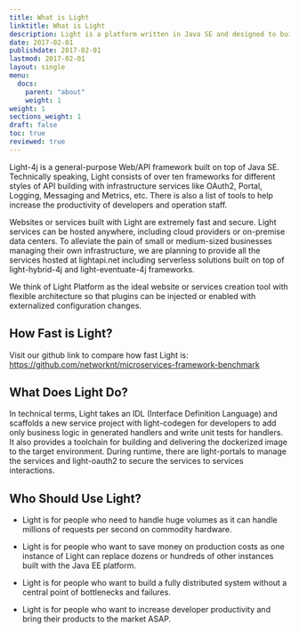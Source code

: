 ```yaml
---
title: What is Light
linktitle: What is Light
description: Light is a platform written in Java SE and designed to build cloud native Web/API with different options.
date: 2017-02-01
publishdate: 2017-02-01
lastmod: 2017-02-01
layout: single
menu:
  docs:
    parent: "about"
    weight: 1
weight: 1
sections_weight: 1
draft: false
toc: true
reviewed: true
---
```


Light-4j is a general-purpose Web/API framework built on top of Java SE. Technically speaking, Light consists of over ten frameworks for different styles of API building with infrastructure services like OAuth2, Portal, Logging, Messaging and Metrics, etc. There is also a list of tools to help increase the productivity of developers and operation staff.

Websites or services built with Light are extremely fast and secure. Light services can be hosted anywhere, including cloud providers or on-premise data centers. To alleviate the pain of small or medium-sized businesses managing their own infrastructure, we are planning to provide all the services hosted at lightapi.net including serverless solutions built on top of light-hybrid-4j and light-eventuate-4j frameworks.

We think of Light Platform as the ideal website or services creation tool with flexible architecture so that plugins can be injected or enabled with externalized configuration changes. 

## How Fast is Light?
Visit our github link to compare how fast Light is:   
https://github.com/networknt/microservices-framework-benchmark

## What Does Light Do?

In technical terms, Light takes an IDL (Interface Definition Language) and scaffolds a new service project with light-codegen for developers to add only business logic in generated handlers and write unit tests for handlers. It also provides a toolchain for building and delivering the dockerized image to the target environment. During runtime, there are light-portals to manage the services and light-oauth2 to secure the services to services interactions.

## Who Should Use Light?

* Light is for people who need to handle huge volumes as it can handle millions of requests per second on commodity hardware.

* Light is for people who want to save money on production costs as one instance of Light can replace dozens or hundreds of other instances built with the Java EE platform.

* Light is for people who want to build a fully distributed system without a central point of bottlenecks and failures.

* Light is for people who want to increase developer productivity and bring their products
to the market ASAP.

